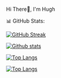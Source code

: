 Hi There👋, I'm Hugh 

📊 GitHub Stats:

[![GitHub Streak](https://streak-stats.demolab.com/?user=hulyamr13&theme=tokyonight)](https://github.com/Hulyamr13)

[![Github stats](https://github-readme-stats.vercel.app/api?username=Hulyamr13&theme=tokyonight)](https://github.com/Hulyamr13)

[![Top Langs](https://github-readme-stats.vercel.app/api/top-langs/?username=hulyamr13&hide_progress=true&theme=tokyonight)](https://github.com/Hulyamr13)

[![Top Langs](https://github-readme-stats.vercel.app/api/top-langs/?username=hulyamr13&langs_count=8&theme=tokyonight)](https://github.com/Hulyamr13)

